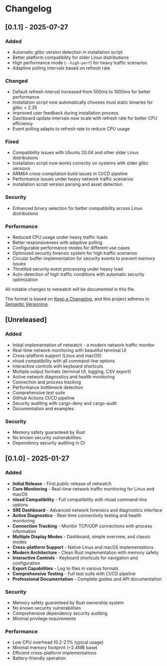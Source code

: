 # Changelog


## [0.1.1] - 2025-07-27

### Added
- Automatic glibc version detection in installation script
- Better platform compatibility for older Linux distributions
- High performance mode (`--high-perf`) for heavy traffic scenarios
- Adaptive polling intervals based on refresh rate

### Changed
- Default refresh interval increased from 500ms to 1000ms for better performance
- Installation script now automatically chooses musl static binaries for glibc < 2.35
- Improved user feedback during installation process
- Dashboard update intervals now scale with refresh rate for better CPU efficiency
- Event polling adapts to refresh rate to reduce CPU usage

### Fixed
- Compatibility issues with Ubuntu 20.04 and other older Linux distributions
- Installation script now works correctly on systems with older glibc versions
- ARM64 cross-compilation build issues in CI/CD pipeline
- Performance issues under heavy network traffic scenarios
- Installation script version parsing and asset detection

### Security
- Enhanced binary selection for better compatibility across Linux distributions

### Performance
- Reduced CPU usage under heavy traffic loads
- Better responsiveness with adaptive polling
- Configurable performance modes for different use cases
- Optimized security forensic system for high traffic scenarios
- Circular buffer implementation for security events to prevent memory issues
- Throttled security event processing under heavy load
- Auto-detection of high traffic conditions with automatic security optimization

All notable changes to netwatch will be documented in this file.

The format is based on [Keep a Changelog](https://keepachangelog.com/en/1.0.0/),
and this project adheres to [Semantic Versioning](https://semver.org/spec/v2.0.0.html).

## [Unreleased]

### Added
- Initial implementation of netwatch - a modern network traffic monitor
- Real-time network monitoring with beautiful terminal UI
- Cross-platform support (Linux and macOS)
- nload compatibility with all command-line options
- Interactive controls with keyboard shortcuts
- Multiple output formats (terminal UI, logging, CSV export)
- Active network diagnostics and health monitoring
- Connection and process tracking
- Performance bottleneck detection
- Comprehensive test suite
- GitHub Actions CI/CD pipeline
- Security auditing with cargo-deny and cargo-audit
- Documentation and examples

### Security
- Memory safety guaranteed by Rust
- No known security vulnerabilities
- Dependency security auditing in CI

## [0.1.0] - 2025-01-27

### Added
- **Initial Release** - First public release of netwatch
- **Core Monitoring** - Real-time network traffic monitoring for Linux and macOS
- **nload Compatibility** - Full compatibility with nload command-line options
- **SRE Dashboard** - Advanced network forensics and diagnostics interface
- **Active Diagnostics** - Real-time connectivity testing and health monitoring
- **Connection Tracking** - Monitor TCP/UDP connections with process information
- **Multiple Display Modes** - Dashboard, simple overview, and classic modes
- **Cross-platform Support** - Native Linux and macOS implementations
- **Modern Architecture** - Clean Rust implementation with memory safety
- **Interactive Controls** - Keyboard shortcuts for navigation and configuration
- **Export Capabilities** - Log to files in various formats
- **Comprehensive Testing** - Full test suite with CI/CD pipeline
- **Professional Documentation** - Complete guides and API documentation

### Security
- Memory safety guaranteed by Rust ownership system
- No known security vulnerabilities
- Comprehensive dependency security auditing
- Minimal privilege requirements

### Performance
- Low CPU overhead (0.2-2.1% typical usage)
- Minimal memory footprint (~2.4MB base)
- Efficient cross-platform implementations
- Battery-friendly operation